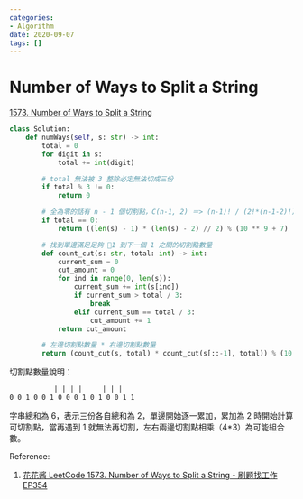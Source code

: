```yaml
---
categories:
- Algorithm
date: 2020-09-07
tags: []
---
```


# Number of Ways to Split a String

[1573. Number of Ways to Split a String](https://leetcode.com/problems/number-of-ways-to-split-a-string/)

```python
class Solution:
    def numWays(self, s: str) -> int:
        total = 0
        for digit in s:
            total += int(digit)

        # total 無法被 3 整除必定無法切成三份
        if total % 3 != 0:
            return 0

        # 全為零的話有 n - 1 個切割點，C(n-1, 2) ＝> (n-1)! / (2!*(n-1-2)!)  => (n-1)(n-2) / 2
        if total == 0:
            return ((len(s) - 1) * (len(s) - 2) // 2) % (10 ** 9 + 7)

        # 找到單邊滿足足夠 1 到下一個 1 之間的切割點數量
        def count_cut(s: str, total: int) -> int:
            current_sum = 0
            cut_amount = 0
            for ind in range(0, len(s)):
                current_sum += int(s[ind])
                if current_sum > total / 3:
                    break
                elif current_sum == total / 3:
                    cut_amount += 1
            return cut_amount

        # 左邊切割點數量 * 右邊切割點數量
        return (count_cut(s, total) * count_cut(s[::-1], total)) % (10 ** 9 + 7)
```

切割點數量說明：

```txt
           | | | |     | | |  
0 0 1 0 0 1 0 0 0 1 0 1 0 0 1 1  
```

字串總和為 6，表示三份各自總和為 2，單邊開始逐一累加，累加為 2 時開始計算可切割點，當再遇到 1 就無法再切割，左右兩邊切割點相乘（4*3）為可能組合數。

Reference:

1. [花花酱 LeetCode 1573. Number of Ways to Split a String - 刷题找工作 EP354](https://youtu.be/gkFKRbkrIws)

